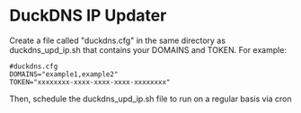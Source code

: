 DuckDNS IP Updater
=======

Create a file called "duckdns.cfg" in the same directory as duckdns_upd_ip.sh that contains your DOMAINS and TOKEN. For example:

    #duckdns.cfg
    DOMAINS="example1,example2"
    TOKEN="xxxxxxxx-xxxx-xxxx-xxxx-xxxxxxxx"


Then, schedule the duckdns_upd_ip.sh file to run on a regular basis via cron
